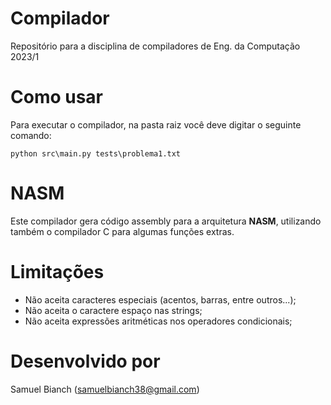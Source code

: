 # Compilador

Repositório para a disciplina de compiladores de Eng. da Computação 2023/1

# Como usar

Para executar o compilador, na pasta raiz você deve digitar o seguinte comando:

`
python src\main.py tests\problema1.txt
`

# NASM

Este compilador gera código assembly para a arquitetura **NASM**, utilizando também o compilador C para algumas funções extras. 

# Limitações

- Não aceita caracteres especiais (acentos, barras, entre outros...);
- Não aceita o caractere espaço nas strings;
- Não aceita expressões aritméticas nos operadores condicionais;

# Desenvolvido por

Samuel Bianch (samuelbianch38@gmail.com)
